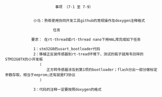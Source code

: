     
                           事项 （7-1 至 7-9）
                           
              
                 小马：熟练使用协同开发工具github的常规操作及doxygen注释格式
                
                          任务
                
                要求： 在rt-thread或rt-thread nano下用HAL库完成如下任务
               
                 1：stm32G0的usart_bootloader代码
                 2：移植正反装传感器到rt-tread环境下，测试的板子就用韦剑祥的STM32G07X的小开发板
                   （
                       正方转传感器涉及到第1项的bootloader；flash分出一部分做标定参数存取，相当于eeprom;还有就是F3协议
                    ）
                          
                 3：代码的注释一定要按照doxygen的格式
                         
              

